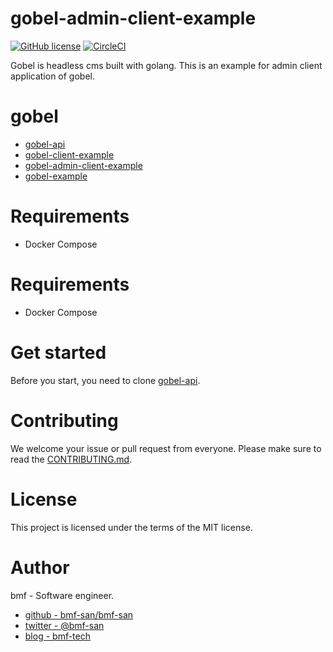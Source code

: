 # gobel-admin-client-example
[![GitHub license](https://img.shields.io/github/license/bmf-san/gobel-admin-client-example)](https://github.com/bmf-san/gobel-admin-client-example/blob/master/LICENSE)
[![CircleCI](https://circleci.com/gh/bmf-san/gobel-admin-client-example.svg?style=svg)](https://circleci.com/gh/bmf-san/gobel-admin-client-example)

Gobel is headless cms built with golang. 
This is an example for admin client application of gobel.

# gobel
- [gobel-api](https://github.com/bmf-san/gobel-api)
- [gobel-client-example](https://github.com/bmf-san/gobel-client-example)
- [gobel-admin-client-example](https://github.com/bmf-san/gobel-admin-client-example)
- [gobel-example](https://github.com/bmf-san/gobel-example)

# Requirements
<!-- TODO: -->
- Docker Compose

# Requirements
<!-- TODO: -->
- Docker Compose

# Get started
Before you start, you need to clone [gobel-api](https://github.com/bmf-san/gobel-api).

<!-- TODO: -->

# Contributing
We welcome your issue or pull request from everyone.
Please make sure to read the [CONTRIBUTING.md](https://github.com/bmf-san/gobel-admin-client-example/.github/CONTRIBUTING.md).

# License
This project is licensed under the terms of the MIT license.

# Author
bmf - Software engineer.

- [github - bmf-san/bmf-san](https://github.com/bmf-san/bmf-san)
- [twitter - @bmf-san](https://twitter.com/bmf_san)
- [blog - bmf-tech](http://bmf-tech.com/)
